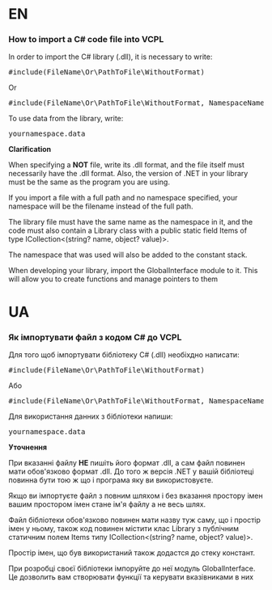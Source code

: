 <link rel="stylesheet" href="styles.css">

# EN 
<h3>How to import a C# code file into VCPL</h3>

<p>
In order to import the C# library (.dll), it is necessary to write:
<pre class="code">
#include(FileName\Or\PathToFile\WithoutFormat)
</pre>

Or

<pre class="code">
#include(FileName\Or\PathToFile\WithoutFormat, NamespaceName)
</pre>

To use data from the library, write:
<pre class="code">
yournamespace.data
</pre>
</p>


<strong class="important">Clarification</strong>
<p>
<p>
When specifying a <strong class="important">NOT</strong> file, write its .dll format, and the file itself must necessarily have the .dll format. Also, the version of .NET in your library must be the same as the program you are using.
</p>
<p>
If you import a file with a full path and no namespace specified, your namespace will be the filename instead of the full path.
</p>

<p>
The library file must have the same name as the namespace in it, and the code must also contain a Library class with a public static field Items of type ICollection<(string? name, object? value)>.
</p>

<p>
The namespace that was used will also be added to the constant stack.
</p>

<p>When developing your library, import the GlobalInterface module to it. This will allow you to create functions and manage pointers to them</p>

# UA
<h3>Як імпортувати файл з кодом C# до VCPL</h3>

<p>
Для того щоб імпортувати бібліотеку С# (.dll) необіхдно написати: 
<pre class="code">
#include(FileName\Or\PathToFile\WithoutFormat)
</pre>

Або 

<pre class="code">
#include(FileName\Or\PathToFile\WithoutFormat, NamespaceName)
</pre>

Для використання данних з бібліотеки напиши:
<pre class="code">
yournamespace.data
</pre>
</p>


<strong class="important">Уточнення</strong>
<p>
<p>
При вказанні файлу <strong class="important">НЕ</strong> пишіть його формат .dll, а сам файл повинен мати обов'язково формат .dll. До того ж версія .NET у вашій бібліотеці повинна бути тою ж що і програма яку ви використовуєте.
</p>
<p>
Якщо ви імпортуєте файл з повним шляхом і без вказання простору імен вашим простором імен стане ім'я файлу а не весь шлях.
</p>

<p>
Файл бібліотеки обов'язково повинен мати назву туж саму, що і простір імен у ньому, також код повинен містити клас Library з публічним статичним полем Items типу ICollection<(string? name, object? value)>.
</p>

<p>
Простір імен, що був використаний також додастся до стеку констант.
</p>

<p>При розробці своєї бібліотеки імпоруйте до неї модуль GlobalInterface. Це дозволить вам створювати функції та керувати вказівниками в них</p>